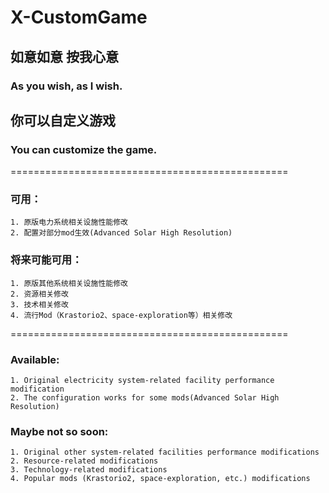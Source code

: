 # X-CustomGame  

## 如意如意 按我心意  
### As you wish, as I wish.  

## 你可以自定义游戏  
### You can customize the game.  

================================================

### 可用：  
    1. 原版电力系统相关设施性能修改
    2. 配置对部分mod生效(Advanced Solar High Resolution)

### 将来可能可用：
    1. 原版其他系统相关设施性能修改
    2. 资源相关修改
    3. 技术相关修改
    4. 流行Mod（Krastorio2、space-exploration等）相关修改

================================================

### Available:
    1. Original electricity system-related facility performance modification
    2. The configuration works for some mods(Advanced Solar High Resolution)

### Maybe not so soon:
    1. Original other system-related facilities performance modifications
    2. Resource-related modifications
    3. Technology-related modifications
    4. Popular mods (Krastorio2, space-exploration, etc.) modifications